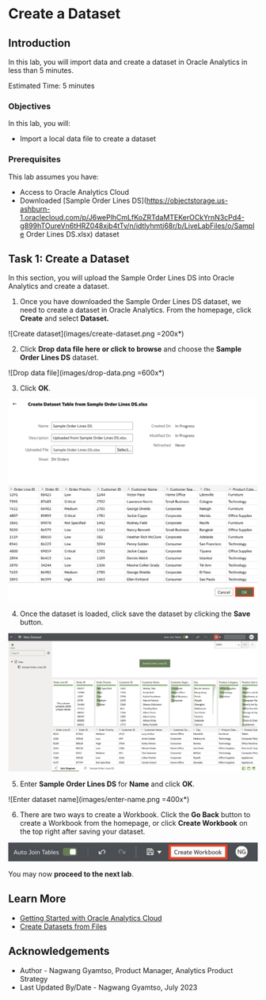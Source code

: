 # Create a Dataset

## Introduction

In this lab, you will import data and create a dataset in Oracle Analytics in less than 5 minutes.

Estimated Time: 5 minutes

### Objectives

In this lab, you will:
* Import a local data file to create a dataset


### Prerequisites

This lab assumes you have:
* Access to Oracle Analytics Cloud
* Downloaded [Sample Order Lines DS](https://objectstorage.us-ashburn-1.oraclecloud.com/p/J6wePlhCmLfKoZRTdaMTEKerOCkYrnN3cPd4-g899hTOureVn6tHRZ048xjb4tTv/n/idtlyhmtj68r/b/LiveLabFiles/o/Sample Order Lines DS.xlsx) dataset


## Task 1: Create a Dataset
In this section, you will upload the Sample Order Lines DS into Oracle Analytics and create a dataset.

1. Once you have downloaded the Sample Order Lines DS dataset, we need to create a dataset in Oracle Analytics. From the homepage, click **Create** and select **Dataset.**

  ![Create dataset](images/create-dataset.png =200x*)

2. Click **Drop data file here or click to browse** and choose the **Sample Order Lines DS** dataset.

  ![Drop data file](images/drop-data.png =600x*)

3. Click **OK**.

  ![Click OK](images/click-ok.png)

4. Once the dataset is loaded, click save the dataset by clicking the **Save** button.

  ![Save dataset](images/save-dataset.png)

5. Enter **Sample Order Lines DS** for **Name** and click **OK**.

  ![Enter dataset name](images/enter-name.png =400x*)

6. There are two ways to create a Workbook. Click the **Go Back** button to create a Workbook from the homepage, or click **Create Workbook** on the top right after saving your dataset.

  ![Create Workbook](images/create-workbook.png)


You may now **proceed to the next lab**.

## Learn More
* [Getting Started with Oracle Analytics Cloud](https://docs.oracle.com/en/cloud/paas/analytics-cloud/acsgs/what-is-oracle-analytics-cloud.html#GUID-E68C8A55-1342-43BB-93BC-CA24E353D873)
* [Create Datasets from Files](https://docs.oracle.com/en/cloud/paas/analytics-cloud/acubi/create-dataset-files.html#GUID-995C1D56-1B02-49EC-B097-0492539427B9)

## Acknowledgements
* Author - Nagwang Gyamtso, Product Manager, Analytics Product Strategy
* Last Updated By/Date - Nagwang Gyamtso, July 2023
